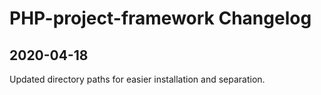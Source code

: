# PHP-project-framework Changelog

## 2020-04-18

Updated directory paths for easier installation and separation.